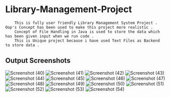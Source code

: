 # Library-Management-Project
        This is fully user friendly Library Management System Project . Oop's Concept has been used to make this project more realistic . 
        Concept of File Handling in Java is used to store the data which has been given input when we run code . 
        This is Unique project because i have used Text Files as Backend to store data .
## Output Screenshots

![Screenshot (40)](https://user-images.githubusercontent.com/103045206/172562488-ef9d9aad-c283-4c42-9471-4ce9b1d7e7c5.png)
![Screenshot (41)](https://user-images.githubusercontent.com/103045206/172562576-91f4480d-87c5-4a85-8428-204ee2411a46.png)
![Screenshot (42)](https://user-images.githubusercontent.com/103045206/172562804-8c9e2c2a-68e4-41ba-9468-b2b5226f486a.png)
![Screenshot (43)](https://user-images.githubusercontent.com/103045206/172562824-63d61f89-8a0e-4d1c-9b01-ac03ac668f74.png)
![Screenshot (44)](https://user-images.githubusercontent.com/103045206/172562855-83fad670-ef7e-43cf-8b23-0b95dcce1cc2.png)
![Screenshot (45)](https://user-images.githubusercontent.com/103045206/172562895-4be23a4b-f7e1-4706-8f1c-8a12156f410f.png)
![Screenshot (46)](https://user-images.githubusercontent.com/103045206/172562912-6973b03a-e7b5-4502-a161-d57fa6cf8767.png)
![Screenshot (47)](https://user-images.githubusercontent.com/103045206/172562933-99bb01ae-c5a2-42d2-aba0-d953eca62c43.png)
![Screenshot (48)](https://user-images.githubusercontent.com/103045206/172562946-bbfca44b-caa2-4b62-97a7-98342a420f32.png)
![Screenshot (49)](https://user-images.githubusercontent.com/103045206/172562963-7824ad44-ebb0-4a3a-aa8e-d693878fda0f.png)
![Screenshot (50)](https://user-images.githubusercontent.com/103045206/172563000-9881cb68-0bd3-4b66-bbf8-d1d411f444e3.png)
![Screenshot (51)](https://user-images.githubusercontent.com/103045206/172563024-e08b5afd-abf2-434b-8da5-1774b00e9b31.png)
![Screenshot (52)](https://user-images.githubusercontent.com/103045206/172563043-a6b35175-fe2e-49d6-8be1-2140c386b13f.png)
![Screenshot (53)](https://user-images.githubusercontent.com/103045206/172563066-c4308713-6121-4d65-87bd-92af9b8fd949.png)
![Screenshot (54)](https://user-images.githubusercontent.com/103045206/172563092-6515b041-5f42-46bc-8cbe-002438bc68e7.png)
